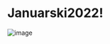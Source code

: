 # Januarski2022!

![image](https://user-images.githubusercontent.com/96747833/168429223-4d6b0b20-6f14-4bee-a047-c7bb824e4ecd.png)
